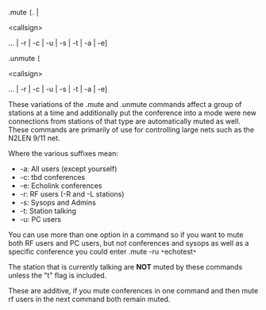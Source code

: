 .mute  `[`. | 

&lt;callsign&gt;

 ... | -r | -c | -u | -s | -t | -a | -e]

.unmute `[` 

&lt;callsign&gt;

 ... | -r | -c | -u | -s | -t | -a | -e]

These variations of the .mute and .unmute commands affect a group of stations
at a time and additionally put the conference into a mode were new connections
from stations of that type are automatically muted as well.  These commands
are primarily of use for controlling large nets such as the N2LEN 9/11 net.

Where the various suffixes mean:
  * -a: All users (except yourself)
  * -c: tbd conferences
  * -e: Echolink conferences
  * -r: RF users (-R and -L stations)
  * -s: Sysops and Admins
  * -t: Station talking
  * -u: PC users

You can use more than one option in a command so if you want to mute
both RF users and PC users, but not conferences and sysops as well as a
specific conference you could enter
.mute -ru `*`echotest`*`

The station that is currently talking are **NOT** muted by these commands unless
the "t" flag is included.

These are additive, if you mute conferences in one command and then mute rf
users in the next command both remain muted.










